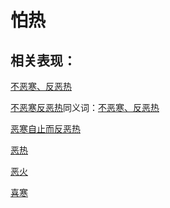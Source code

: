 # 怕热

## 相关表现：

[不恶寒、反恶热](https://zuoye.gmzyh.com/search?key=不恶寒、反恶热)
[不恶寒反恶热](https://zuoye.gmzyh.com/search?key=不恶寒反恶热)同义词：[不恶寒、反恶热](https://zuoye.gmzyh.com/search?key=不恶寒、反恶热)
[恶寒自止而反恶热](https://zuoye.gmzyh.com/search?key=恶寒自止而反恶热)
[恶热](https://zuoye.gmzyh.com/search?key=恶热)
[恶火](https://zuoye.gmzyh.com/search?key=恶火)
[喜寒](https://zuoye.gmzyh.com/search?key=喜寒)